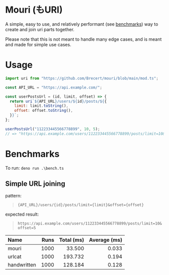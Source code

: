 # Mouri (もURI)

A simple, easy to use, and relatively performant (see [benchmarks](#benchmarks))
way to create and join uri parts together.

Please note that this is not meant to handle many edge cases, and is meant and
made for simple use cases.

# Usage

```js
import uri from "https://github.com/Brecert/mouri/blob/main/mod.ts";

const API_URL = "https://api.example.com/";

const userPostsUrl = (id, limit, offset) => {
  return uri`${API_URL}/users/${id}/posts/${{
    limit: limit.toString(),
    offset: offset.toString(),
  }}`;
};

userPostsUrl("112233445566778899", 10, 5);
// => "https://api.example.com/users/112233445566778899/posts/limit=10&offset=5"
```

# Benchmarks

To run: `deno run .\bench.ts`

<!-- BENCHMARKS START -->

## Simple URL joining

pattern:

> `{API_URL}/users/{id}/posts/limit={limit}&offset={offset}`

expected result:

> `https://api.example.com/users/112233445566778899/posts/limit=10&offset=5`

| Name        | Runs | Total (ms) | Average (ms) |
| :---------- | ---: | ---------: | -----------: |
| mouri       | 1000 |     33.500 |        0.033 |
| urlcat      | 1000 |    193.732 |        0.194 |
| handwritten | 1000 |    128.184 |        0.128 |

<!-- BENCHMARKS END -->

